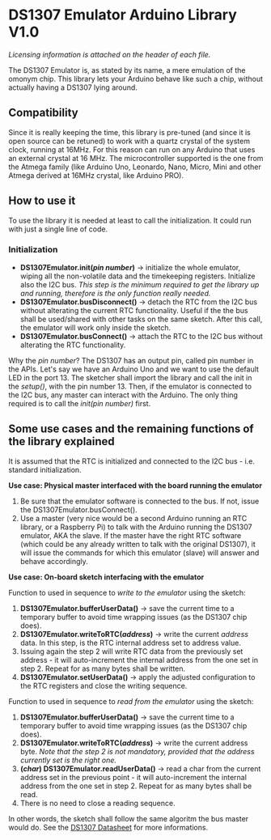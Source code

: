 # DS1307 Emulator Arduino Library V1.0
*Licensing information is attached on the header of each file.*

The DS1307 Emulator is, as stated by its name, a mere emulation of the omonym chip. This library lets your Arduino behave like such a chip, without actually having a DS1307 lying around. 

## Compatibility
Since it is really keeping the time, this library is pre-tuned (and since it is open source can be retuned) to work with a quartz crystal of the system clock, running at 16MHz. For this reason can run on any Arduino that uses an external crystal at 16 MHz. The microcontroller supported is the one from the Atmega family (like Arduino Uno, Leonardo, Nano, Micro, Mini and other Atmega derived at 16MHz crystal, like Arduino PRO).

## How to use it
To use the library it is needed at least to call the initialization. It could run with just a single line of code.

### Initialization

  - **DS1307Emulator.init(*pin number*)** -> initialize the whole emulator, wiping all the non-volatile data and the timekeeping registers. Initialize also the I2C bus. *This step is the minimum required to get the library up and running, therefore is the only function really needed.*
  - **DS1307Emulator.busDisconnect()** -> detach the RTC from the I2C bus without alterating the current RTC functionality. Useful if the the bus shall be used/shared with other tasks on the same sketch. After this call, the emulator will work only inside the sketch.
  - **DS1307Emulator.busConnect()** -> attach the RTC to the I2C bus without alterating the RTC functionality.
  
Why the *pin number*? The DS1307 has an output pin, called pin number in the APIs. Let's say we have an Arduino Uno and we want to use the default LED in the port 13. The sketcher shall import the library and call the init in the *setup()*, with the pin number 13. Then, if the emulator is connected to the I2C bus, any master can interact with the Arduino. The only thing required is to call the *init(pin number)* first.

## Some use cases and the remaining functions of the library explained

It is assumed that the RTC is initialized and connected to the I2C bus - i.e. standard initialization.

**Use case: Physical master interfaced with the board running the emulator**

  1. Be sure that the emulator software is connected to the bus. If not, issue the DS1307Emulator.busConnect().
  2. Use a master (very nice would be a second Arduino running an RTC library, or a Raspberry Pi) to talk with the Arduino running the DS1307 emulator, AKA the slave. If the master have the right RTC software (which could be any already written to talk with the original DS1307), it will issue the commands for which this emulator (slave) will answer and behave accordingly.
  
**Use case: On-board sketch interfacing with the emulator**

Function to used in sequence to *write to the emulator* using the sketch:

  1. **DS1307Emulator.bufferUserData()** -> save the current time to a temporary buffer to avoid time wrapping issues (as the DS1307 chip does).
  2. **DS1307Emulator.writeToRTC(*address*)** -> write the current *address* data. In this step, is the RTC internal address set to address value. 
  3. Issuing again the step 2 will write RTC data from the previously set address - it will auto-increment the internal address from the one set in step 2. Repeat for as many bytes shall be written.
  4. **DS1307Emulator.setUserData()** -> apply the adjusted configuration to the RTC registers and close the writing sequence.
 
Function to used in sequence to *read from the emulator* using the sketch:

  1. **DS1307Emulator.bufferUserData()** -> save the current time to a temporary     buffer to avoid time wrapping issues (as the DS1307 chip does).
  2. **DS1307Emulator.writeToRTC(*address*)** -> write the current address byte. *Note that the step 2 is not mandatory, provided that the address currently set is the right one.*
  3. **(*char*) DS1307Emulator.readUserData()** -> read a char from the current address set in the previous point - it will auto-increment the internal address from the one set in step 2. Repeat for as many bytes shall be read.
  4. There is no need to close a reading sequence.

In other words, the sketch shall follow the same algoritm the bus master would do. See the [DS1307 Datasheet](https://www.maximintegrated.com/en/products/digital/real-time-clocks/DS1307.html) for more informations.

  

